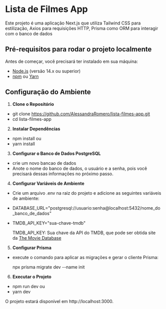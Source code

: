 # Lista de Filmes App

Este projeto é uma aplicação Next.js que utiliza Tailwind CSS para estilização, Axios para requisições HTTP, Prisma como ORM para interagir com o banco de dados

## Pré-requisitos para rodar o projeto localmente

Antes de começar, você precisará ter instalado em sua máquina:

- [Node.js](https://nodejs.org/) (versão 14.x ou superior)
- [npm](https://www.npmjs.com/) ou [Yarn](https://yarnpkg.com/)

## Configuração do Ambiente

1. **Clone o Repositório**

  - git clone https://github.com/AlessandraRomero/lista-filmes-app.git
  - cd lista-filmes-app

2. **Instalar Dependências**
   
  - npm install
     ou
  - yarn install

3. **Configurar o Banco de Dados PostgreSQL**
   
  - crie um novo bancao de dados
  - Anote o nome do banco de dados, o usuário e a senha, pois você precisará dessas informações no próximo passo.

4. **Configurar Variáveis de Ambiente**
   
  - Crie um arquivo .env na raiz do projeto e adicione as seguintes variáveis de ambiente:

  - DATABASE_URL="postgresql://usuario:senha@localhost:5432/nome_do_banco_de_dados"
  - TMDB_API_KEY="sua-chave-tmdb"


    TMDB_API_KEY: Sua chave da API do TMDB, que pode ser obtida site da [The Movie Database](https://www.themoviedb.org/?language=pt-br) 

5. **Configurar Prisma**
  - execute o comando para aplicar as migrações e gerar o cliente Prisma:

     npx prisma migrate dev --name init

6. **Executar o Projeto**    

  - npm run dev
     ou
  - yarn dev

   O projeto estará disponível em http://localhost:3000.
